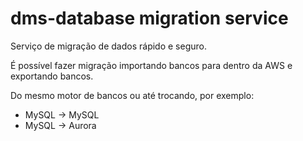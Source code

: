 # dms-database migration service

Serviço de migração de dados rápido e seguro.

É possível fazer migração importando bancos para dentro da AWS e exportando bancos.

Do mesmo motor de bancos ou até trocando, por exemplo:

- MySQL -> MySQL
- MySQL -> Aurora

